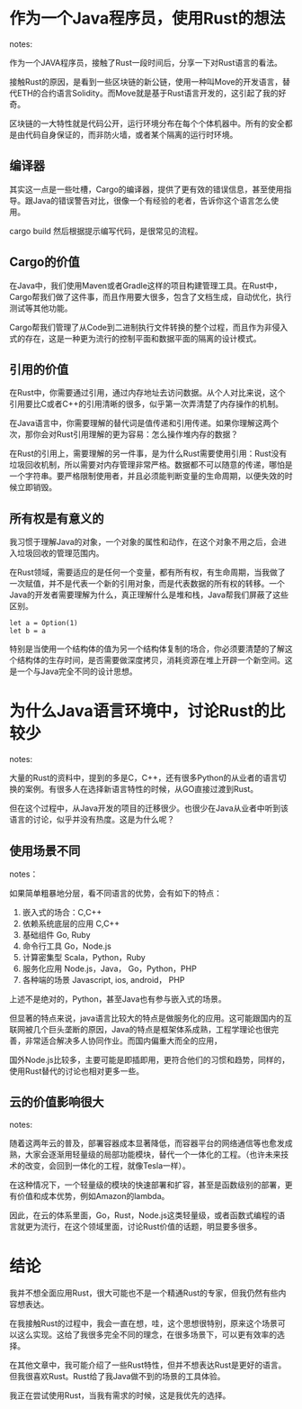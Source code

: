 
# 作为一个Java程序员，使用Rust的想法

notes:

作为一个JAVA程序员，接触了Rust一段时间后，分享一下对Rust语言的看法。

接触Rust的原因，是看到一些区块链的新公链，使用一种叫Move的开发语言，替代ETH的合约语言Solidity。而Move就是基于Rust语言开发的，这引起了我的好奇。

区块链的一大特性就是代码公开，运行环境分布在每个个体机器中。所有的安全都是由代码自身保证的，而非防火墙，或者某个隔离的运行时环境。




## 编译器

其实这一点是一些吐槽，Cargo的编译器，提供了更有效的错误信息，甚至使用指导。跟Java的错误警告对比，很像一个有经验的老者，告诉你这个语言怎么使用。

cargo build 然后根据提示编写代码，是很常见的流程。

## Cargo的价值

在Java中，我们使用Maven或者Gradle这样的项目构建管理工具。在Rust中，Cargo帮我们做了这件事，而且作用要大很多，包含了文档生成，自动优化，执行测试等其他功能。

Cargo帮我们管理了从Code到二进制执行文件转换的整个过程，而且作为非侵入式的存在，这是一种更为流行的控制平面和数据平面的隔离的设计模式。


## 引用的价值
在Rust中，你需要通过引用，通过内存地址去访问数据。从个人对比来说，这个引用要比C或者C++的引用清晰的很多，似乎第一次弄清楚了内存操作的机制。

在Java语言中，你需要理解的替代词是值传递和引用传递。如果你理解这两个次，那你会对Rust引用理解的更为容易：怎么操作堆内存的数据？

在Rust的引用上，需要理解的另一件事，是为什么Rust需要使用引用：Rust没有垃圾回收机制，所以需要对内存管理非常严格。数据都不可以随意的传递，哪怕是一个字符串。要严格限制使用者，并且必须能判断变量的生命周期，以便失效的时候立即销毁。

## 所有权是有意义的

我习惯于理解Java的对象，一个对象的属性和动作，在这个对象不用之后，会进入垃圾回收的管理范围内。

在Rust领域，需要适应的是任何一个变量，都有所有权，有生命周期，当我做了一次赋值，并不是代表一个新的引用对象，而是代表数据的所有权的转移。一个Java的开发者需要理解为什么，真正理解什么是堆和栈，Java帮我们屏蔽了这些区别。

```
let a = Option(1)
let b = a

```

特别是当使用一个结构体的值为另一个结构体复制的场合，你必须要清楚的了解这个结构体的生存时间，是否需要做深度拷贝，消耗资源在堆上开辟一个新空间。这是一个与Java完全不同的设计思想。


# 为什么Java语言环境中，讨论Rust的比较少

notes:

大量的Rust的资料中，提到的多是C，C++，还有很多Python的从业者的语言切换的案例。有很多人在选择新语言特性的时候，从GO直接过渡到Rust。

但在这个过程中，从Java开发的项目的迁移很少。也很少在Java从业者中听到该语言的讨论，似乎并没有热度。这是为什么呢？

## 使用场景不同

notes：

如果简单粗暴地分层，看不同语言的优势，会有如下的特点：
1. 嵌入式的场合：C,C++
2. 依赖系统底层的应用  C,C++
3. 基础组件 Go, Ruby
4. 命令行工具  Go，Node.js
5. 计算密集型  Scala，Python，Ruby
6. 服务化应用  Node.js，Java， Go，Python，PHP
7. 各种端的场景  Javascript, ios, android， PHP

上述不是绝对的，Python，甚至Java也有参与嵌入式的场景。

但显著的特点来说，java语言比较大的特点是做服务化的应用。这可能跟国内的互联网被几个巨头垄断的原因，Java的特点是框架体系成熟，工程学理论也很完善，非常适合解决多人协同作业。而国内偏重大而全的应用，

国外Node.js比较多，主要可能是即插即用，更符合他们的习惯和趋势，同样的，使用Rust替代的讨论也相对更多一些。

## 云的价值影响很大

notes:

随着这两年云的普及，部署容器成本显著降低，而容器平台的网络通信等也愈发成熟，大家会逐渐用轻量级的局部功能模块，替代一个一体化的工程。（也许未来技术的改变，会回到一体化的工程，就像Tesla一样）。

在这种情况下，一个轻量级的模块的快速部署和扩容，甚至是函数级别的部署，更有价值和成本优势，例如Amazon的lambda。

因此，在云的体系里面，Go，Rust，Node.js这类轻量级，或者函数式编程的语言就更为流行，在这个领域里面，讨论Rust价值的话题，明显要多很多。

# 结论
我并不想全面应用Rust，很大可能也不是一个精通Rust的专家，但我仍然有些内容想表达。

在我接触Rust的过程中，我会一直在想，哇，这个思想很特别，原来这个场景可以这么实现。这给了我很多完全不同的理念，在很多场景下，可以更有效率的选择。

在其他文章中，我可能介绍了一些Rust特性，但并不想表达Rust是更好的语言。但我很喜欢Rust。Rust给了我Java做不到的场景的工具体验。

我正在尝试使用Rust，当我有需求的时候，这是我优先的选择。



